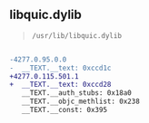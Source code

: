 ## libquic.dylib

> `/usr/lib/libquic.dylib`

```diff

-4277.0.95.0.0
-  __TEXT.__text: 0xccd1c
+4277.0.115.501.1
+  __TEXT.__text: 0xccd28
   __TEXT.__auth_stubs: 0x18a0
   __TEXT.__objc_methlist: 0x238
   __TEXT.__const: 0x395

```
